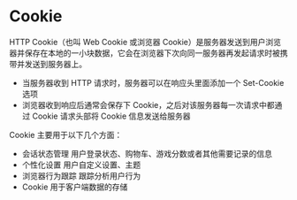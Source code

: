 # Cookie

HTTP Cookie（也叫 Web Cookie 或浏览器 Cookie）是服务器发送到用户浏览器并保存在本地的一小块数据，它会在浏览器下次向同一服务器再发起请求时被携带并发送到服务器上。

- 当服务器收到 HTTP 请求时，服务器可以在响应头里面添加一个 Set-Cookie 选项
- 浏览器收到响应后通常会保存下 Cookie，之后对该服务器每一次请求中都通过  Cookie 请求头部将 Cookie 信息发送给服务器

Cookie 主要用于以下几个方面：

- 会话状态管理
用户登录状态、购物车、游戏分数或者其他需要记录的信息
- 个性化设置
用户自定义设置、主题
- 浏览器行为跟踪
跟踪分析用户行为
- Cookie 用于客户端数据的存储
